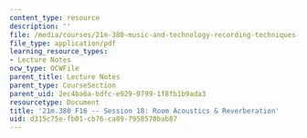 ```yaml
---
content_type: resource
description: ''
file: /media/courses/21m-380-music-and-technology-recording-techniques-and-audio-production-fall-2016/d315c75efb01cb76ca897958570bab87_MIT21M_380F16_ses18_note.pdf
file_type: application/pdf
learning_resource_types:
- Lecture Notes
ocw_type: OCWFile
parent_title: Lecture Notes
parent_type: CourseSection
parent_uid: 2ec4ba6a-bdfc-e929-0799-1f8fb1b9ada3
resourcetype: Document
title: '21m.380 F16 -- Session 18: Room Acoustics & Reverberation'
uid: d315c75e-fb01-cb76-ca89-7958570bab87
---
```

